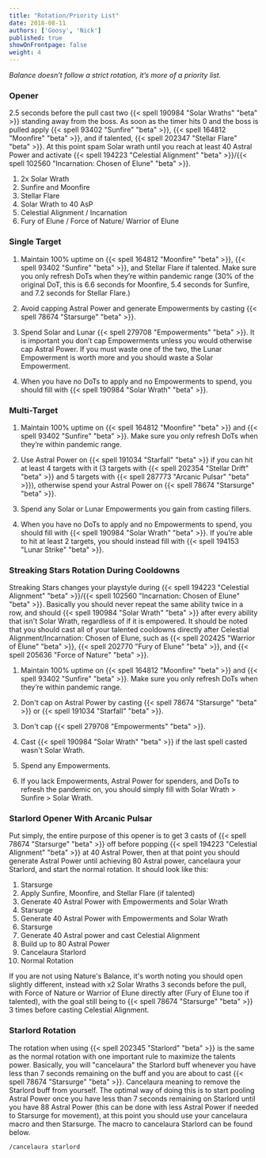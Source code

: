 ```yaml
---
title: "Rotation/Priority List"
date: 2018-08-11
authors: ['Goosy', 'Nick']
published: true
showOnFrontpage: false
weight: 4
---
```


*Balance doesn’t follow a strict rotation, it’s more of a priority list.*

### Opener

2.5 seconds before the pull cast two {{< spell 190984 "Solar Wraths" "beta" >}} standing away from the boss. As soon as the timer hits 0 and the boss is pulled apply {{< spell 93402 "Sunfire" "beta" >}}, {{< spell 164812 "Moonfire" "beta" >}}, and if talented, {{< spell 202347 "Stellar Flare" "beta" >}}. At this point spam Solar wrath until you reach at least 40 Astral Power and activate {{< spell 194223 "Celestial Alignment" "beta" >}}/{{< spell 102560 "Incarnation: Chosen of Elune" "beta" >}}.

1. 2x Solar Wrath
2. Sunfire and Moonfire
3. Stellar Flare
4. Solar Wrath to 40 AsP
5. Celestial Alignment / Incarnation
6. Fury of Elune / Force of Nature/ Warrior of Elune

### Single Target

1. Maintain 100% uptime on {{< spell 164812 "Moonfire" "beta" >}}, {{< spell 93402 "Sunfire" "beta" >}}, and Stellar Flare if talented. Make sure you only refresh DoTs when they’re within pandemic range (30% of the original DoT, this is 6.6 seconds for Moonfire, 5.4 seconds for Sunfire, and 7.2 seconds for Stellar Flare.)

2. Avoid capping Astral Power and generate Empowerments by casting {{< spell 78674 "Starsurge" "beta" >}}.

3. Spend Solar and Lunar {{< spell 279708 "Empowerments" "beta" >}}. It is important you don’t cap Empowerments unless you would otherwise cap Astral Power. If you must waste one of the two, the Lunar Empowerment is worth more and you should waste a Solar Empowerment.

4. When you have no DoTs to apply and no Empowerments to spend, you should fill with {{< spell 190984 "Solar Wrath" "beta" >}}.

### Multi-Target

1. Maintain 100% uptime on {{< spell 164812 "Moonfire" "beta" >}} and {{< spell 93402 "Sunfire" "beta" >}}. Make sure you only refresh DoTs when they’re within pandemic range.

2. Use Astral Power on {{< spell 191034 "Starfall" "beta" >}} if you can hit at least 4 targets with it (3 targets with {{< spell 202354 "Stellar Drift" "beta" >}} and 5 targets with {{< spell 287773 "Arcanic Pulsar" "beta" >}}), otherwise spend your Astral Power on {{< spell 78674 "Starsurge" "beta" >}}.

3. Spend any Solar or Lunar Empowerments you gain from casting fillers.

4. When you have no DoTs to apply and no Empowerments to spend, you should fill with {{< spell 190984 "Solar Wrath" "beta" >}}. If you’re able to hit at least 2 targets, you should instead fill with {{< spell 194153 "Lunar Strike" "beta" >}}.

### Streaking Stars Rotation During Cooldowns

Streaking Stars changes your playstyle during {{< spell 194223 "Celestial Alignment" "beta" >}}/{{< spell 102560 "Incarnation: Chosen of Elune" "beta" >}}. Basically you should never repeat the same ability twice in a row, and should {{< spell 190984 "Solar Wrath" "beta" >}} after every ability that isn't Solar Wrath, regardless of if it is empowered. It should be noted that you should cast all of your talented cooldowns directly after Celestial Alignment/Incarnation: Chosen of Elune, such as {{< spell 202425 "Warrior of Elune" "beta" >}}, {{< spell 202770 "Fury of Elune" "beta" >}}, and {{< spell 205636 "Force of Nature" "beta" >}}.

1. Maintain 100% uptime on {{< spell 164812 "Moonfire" "beta" >}} and {{< spell 93402 "Sunfire" "beta" >}}. Make sure you only refresh DoTs when they’re within pandemic range.

2. Don't cap on Astral Power by casting {{< spell 78674 "Starsurge" "beta" >}} or {{< spell 191034 "Starfall" "beta" >}}.

3. Don't cap {{< spell 279708 "Empowerments" "beta" >}}.

4. Cast {{< spell 190984 "Solar Wrath" "beta" >}} if the last spell casted wasn't Solar Wrath.

5. Spend any Empowerments.

6. If you lack Empowerments, Astral Power for spenders, and DoTs to refresh the pandemic on, you should simply fill with Solar Wrath > Sunfire > Solar Wrath.

### Starlord Opener With Arcanic Pulsar

Put simply, the entire purpose of this opener is to get 3 casts of {{< spell 78674 "Starsurge" "beta" >}} off before popping {{< spell 194223 "Celestial Alignment" "beta" >}} at 40 Astral Power, then at that point you should generate Astral Power until achieving 80 Astral power, cancelaura your Starlord, and start the normal rotation. It should look like this:

1. Starsurge
2. Apply Sunfire, Moonfire, and Stellar Flare (if talented)
3. Generate 40 Astral Power with Empowerments and Solar Wrath
4. Starsurge
5. Generate 40 Astral Power with Empowerments and Solar Wrath
6. Starsurge
7. Generate 40 Astral power and cast Celestial Alignment
8. Build up to 80 Astral Power
9. Cancelaura Starlord
10. Normal Rotation

If you are not using Nature's Balance, it's worth noting you should open slightly different, instead with x2 Solar Wraths 3 seconds before the pull, with Force of Nature or Warrior of Elune directly after (Fury of Elune too if talented), with the goal still being to {{< spell 78674 "Starsurge" "beta" >}} 3 times before casting Celestial Alignment.

### Starlord Rotation

The rotation when using {{< spell 202345 "Starlord" "beta" >}} is the same as the normal rotation with one important rule to maximize the talents power. Basically, you will "cancelaura" the Starlord buff whenever you have less than 7 seconds remaining on the buff and you are about to cast {{< spell 78674 "Starsurge" "beta" >}}. Cancelaura meaning to remove the Starlord buff from yourself. The optimal way of doing this is to start pooling Astral Power once you have less than 7 seconds remaining on Starlord until you have 88 Astral Power (this can be done with less Astral Power if needed to Starsurge for movement), at this point you should use your cancelaura macro and then Starsurge. The macro to cancelaura Starlord can be found below.

```
/cancelaura starlord
```


